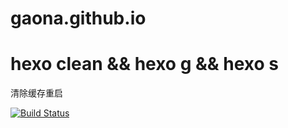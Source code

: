 # gaona.github.io
# hexo clean && hexo g && hexo s
  清除缓存重启
  
  [![Build Status](https://travis-ci.com/gaona233/gaona.github.io.svg?branch=master)](https://travis-ci.com/gaona233/gaona.github.io)
